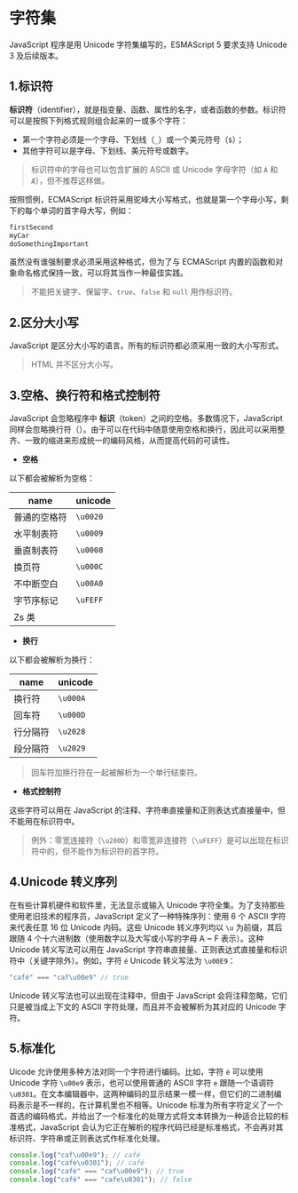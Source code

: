 # 字符集

JavaScript 程序是用 Unicode 字符集编写的，ESMAScript 5 要求支持 Unicode 3 及后续版本。

## 1.标识符

**标识符**（identifier），就是指变量、函数、属性的名字，或者函数的参数。标识符可以是按照下列格式规则组合起来的一或多个字符：

- 第一个字符必须是一个字母、下划线（`_`）或一个美元符号（`$`）；
- 其他字符可以是字母、下划线、美元符号或数字。

> 标识符中的字母也可以包含扩展的 ASCII 或 Unicode 字母字符（如 `À` 和 `Æ`），但不推荐这样做。

按照惯例，ECMAScript 标识符采用驼峰大小写格式，也就是第一个字母小写，剩下的每个单词的首字母大写，例如：

```js
firstSecond
myCar
doSomethingImportant
```

虽然没有谁强制要求必须采用这种格式，但为了与 ECMAScript 内置的函数和对象命名格式保持一致，可以将其当作一种最佳实践。

> 不能把关键字、保留字、`true`、`false` 和 `null` 用作标识符。

## 2.区分大小写

JavaScript 是区分大小写的语言。所有的标识符都必须采用一致的大小写形式。

> HTML 并不区分大小写。

## 3.空格、换行符和格式控制符

JavaScript 会忽略程序中 **标识**（token）之间的空格。多数情况下，JavaScript 同样会忽略换行符（）。由于可以在代码中随意使用空格和换行，因此可以采用整齐、一致的缩进来形成统一的编码风格，从而提高代码的可读性。

- **空格**

以下都会被解析为空格：

| name         | unicode  |
| ------------ | -------- |
| 普通的空格符 | `\u0020` |
| 水平制表符   | `\u0009` |
| 垂直制表符   | `\u0008` |
| 换页符       | `\u000C` |
| 不中断空白   | `\u00A0` |
| 字节序标记   | `\uFEFF` |
| Zs 类        |

- **换行**

以下都会被解析为换行：

| name     | unicode  |
| -------- | -------- |
| 换行符   | `\u000A` |
| 回车符   | `\u000D` |
| 行分隔符 | `\u2028` |
| 段分隔符 | `\u2029` |

> 回车符加换行符在一起被解析为一个单行结束符。

- **格式控制符**

这些字符可以用在 JavaScript 的注释、字符串直接量和正则表达式直接量中，但不能用在标识符中。

> 例外：零宽连接符（`\u200D`）和零宽非连接符（`\uFEFF`）是可以出现在标识符中的，但不能作为标识符的首字符。

## 4.Unicode 转义序列

在有些计算机硬件和软件里，无法显示或输入 Unicode 字符全集。为了支持那些使用老旧技术的程序员，JavaScript 定义了一种特殊序列：使用 6 个 ASCII 字符来代表任意 16 位 Unicode 内码。这些 Unicode 转义序列均以 `\u` 为前缀，其后跟随 4 个十六进制数（使用数字以及大写或小写的字母 A ~ F 表示）。这种 Unicode 转义写法可以用在 JavaScript 字符串直接量、正则表达式直接量和标识符中（关键字除外）。例如，字符 `é` Unicode 转义写法为 `\u00E9`：

```js
"café" === "caf\u00e9" // true
```

Unicode 转义写法也可以出现在注释中，但由于 JavaScript 会将注释忽略，它们只是被当成上下文的 ASCII 字符处理，而且并不会被解析为其对应的 Unicode 字符。

## 5.标准化

Uicode 允许使用多种方法对同一个字符进行编码。比如，字符 `é` 可以使用 Unicode 字符 `\u00e9` 表示，也可以使用普通的 ASCII 字符 `e` 跟随一个语调符 `\u0301`。在文本编辑器中，这两种编码的显示结果一模一样，但它们的二进制编码表示是不一样的，在计算机里也不相等。Unicode 标准为所有字符定义了一个首选的编码格式，并给出了一个标准化的处理方式将文本转换为一种适合比较的标准格式，JavaScript 会认为它正在解析的程序代码已经是标准格式，不会再对其标识符、字符串或正则表达式作标准化处理。

```js
console.log("caf\u00e9"); // café
console.log("cafe\u0301"); // café
console.log("café" === "caf\u00e9"); // true
console.log("café" === "cafe\u0301"); // false
```
